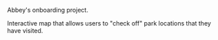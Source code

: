 Abbey's onboarding project. 

Interactive map that allows users to "check off" park locations that they have visited.
